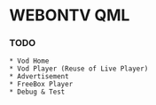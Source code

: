 # WEBONTV QML

### TODO
    * Vod Home
    * Vod Player (Reuse of Live Player)
    * Advertisement
    * FreeBox Player
    * Debug & Test

